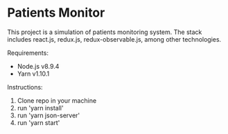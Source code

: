 # Patients Monitor
This project is a simulation of patients monitoring system.
The stack includes react.js, redux.js, redux-observable.js, among other technologies.

Requirements:

- Node.js v8.9.4
- Yarn v1.10.1


Instructions:

1) Clone repo in your machine
2) run 'yarn install'
3) run 'yarn json-server'
4) run 'yarn start'

